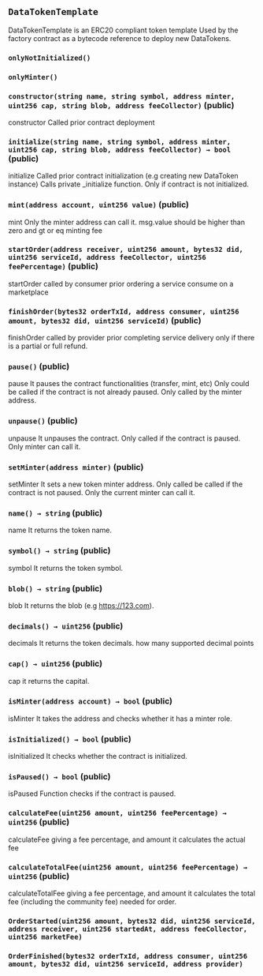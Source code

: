 ## `DataTokenTemplate`



DataTokenTemplate is an ERC20 compliant token template
Used by the factory contract as a bytecode reference to 
deploy new DataTokens.

### `onlyNotInitialized()`





### `onlyMinter()`






### `constructor(string name, string symbol, address minter, uint256 cap, string blob, address feeCollector)` (public)



constructor
Called prior contract deployment


### `initialize(string name, string symbol, address minter, uint256 cap, string blob, address feeCollector) → bool` (public)



initialize
Called prior contract initialization (e.g creating new DataToken instance)
Calls private _initialize function. Only if contract is not initialized.


### `mint(address account, uint256 value)` (public)



mint
Only the minter address can call it.
msg.value should be higher than zero and gt or eq minting fee


### `startOrder(address receiver, uint256 amount, bytes32 did, uint256 serviceId, address feeCollector, uint256 feePercentage)` (public)



startOrder
called by consumer prior ordering a service consume on a marketplace


### `finishOrder(bytes32 orderTxId, address consumer, uint256 amount, bytes32 did, uint256 serviceId)` (public)



finishOrder
called by provider prior completing service delivery only
if there is a partial or full refund.


### `pause()` (public)



pause
It pauses the contract functionalities (transfer, mint, etc)
Only could be called if the contract is not already paused.
Only called by the minter address.

### `unpause()` (public)



unpause
It unpauses the contract.
Only called if the contract is paused.
Only minter can call it.

### `setMinter(address minter)` (public)



setMinter
It sets a new token minter address.
Only called be called if the contract is not paused.
Only the current minter can call it.


### `name() → string` (public)



name
It returns the token name.


### `symbol() → string` (public)



symbol
It returns the token symbol.


### `blob() → string` (public)



blob
It returns the blob (e.g https://123.com).


### `decimals() → uint256` (public)



decimals
It returns the token decimals.
how many supported decimal points


### `cap() → uint256` (public)



cap
it returns the capital.


### `isMinter(address account) → bool` (public)



isMinter
It takes the address and checks whether it has a minter role.


### `isInitialized() → bool` (public)



isInitialized
It checks whether the contract is initialized.


### `isPaused() → bool` (public)



isPaused
Function checks if the contract is paused.


### `calculateFee(uint256 amount, uint256 feePercentage) → uint256` (public)



calculateFee
giving a fee percentage, and amount it calculates the actual fee


### `calculateTotalFee(uint256 amount, uint256 feePercentage) → uint256` (public)



calculateTotalFee
giving a fee percentage, and amount it calculates 
the total fee (including the community fee) needed for order.



### `OrderStarted(uint256 amount, bytes32 did, uint256 serviceId, address receiver, uint256 startedAt, address feeCollector, uint256 marketFee)`





### `OrderFinished(bytes32 orderTxId, address consumer, uint256 amount, bytes32 did, uint256 serviceId, address provider)`





